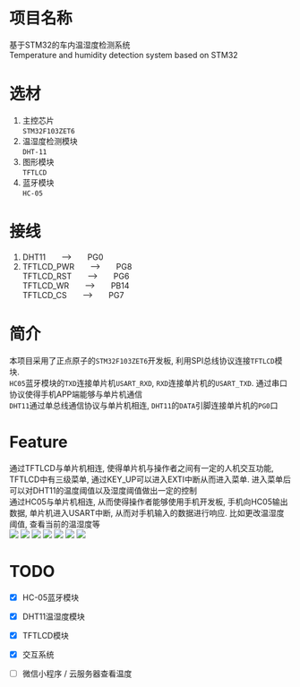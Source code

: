 # 项目名称
基于STM32的车内温湿度检测系统<br>
Temperature and humidity detection system based on STM32

# 选材
1. 主控芯片<br>`STM32F103ZET6`
2. 温湿度检测模块<br>`DHT-11`
3. 图形模块<br>`TFTLCD`
4. 蓝牙模块<br>`HC-05`

# 接线
1. DHT11&emsp;&emsp;-->&emsp;&emsp;PG0<br>
2. TFTLCD_PWR&emsp;&emsp;-->&emsp;&emsp;PG8<br>TFTLCD_RST&emsp;&emsp;-->&emsp;&emsp;PG6<br>TFTLCD_WR&emsp;&emsp;-->&emsp;&emsp;PB14<br>TFTLCD_CS&emsp;&emsp;-->&emsp;&emsp;PG7<br>

# 简介
本项目采用了正点原子的`STM32F103ZET6`开发板, 利用SPI总线协议连接`TFTLCD`模块.<br>
`HC05`蓝牙模块的`TXD`连接单片机`USART_RXD`, `RXD`连接单片机的`USART_TXD`. 通过串口协议使得手机APP端能够与单片机通信<br>
`DHT11`通过单总线通信协议与单片机相连, `DHT11`的`DATA`引脚连接单片机的`PG0`口<br>

# Feature
通过TFTLCD与单片机相连, 使得单片机与操作者之间有一定的人机交互功能, TFTLCD中有三级菜单, 通过KEY_UP可以进入EXTI中断从而进入菜单. 进入菜单后可以对DHT11的温度阈值以及湿度阈值做出一定的控制<br>
通过HC05与单片机相连, 从而使得操作者能够使用手机开发板, 手机向HC05输出数据, 单片机进入USART中断, 从而对手机输入的数据进行响应. 比如更改温湿度阈值, 查看当前的温湿度等<br>
![](DOC\IMG\IMG_0064.jpg)
![](DOC\IMG\IMG_0065.jpg)
![](DOC\IMG\IMG_0066.jpg)
![](DOC\IMG\IMG_0067.jpg)
![](DOC\IMG\IMG_0068.jpg)
![](DOC\IMG\IMG_0069.jpg)
![](DOC\IMG\IMG_0070.jpg)

# TODO
- [x] HC-05蓝牙模块
- [x] DHT11温湿度模块
- [x] TFTLCD模块
- [x] 交互系统
- [ ] 微信小程序 / 云服务器查看温度

